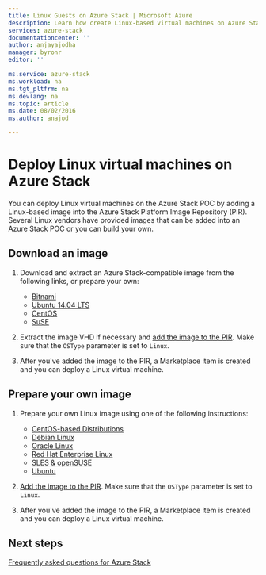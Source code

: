 ```yaml
---
title: Linux Guests on Azure Stack | Microsoft Azure
description: Learn how create Linux-based virtual machines on Azure Stack.
services: azure-stack
documentationcenter: ''
author: anjayajodha
manager: byronr
editor: ''

ms.service: azure-stack
ms.workload: na
ms.tgt_pltfrm: na
ms.devlang: na
ms.topic: article
ms.date: 08/02/2016
ms.author: anajod

---
```

# Deploy Linux virtual machines on Azure Stack
You can deploy Linux virtual machines on the Azure Stack POC by adding a Linux-based image into the Azure Stack Platform Image Repository (PIR). Several Linux vendors have provided images that can be added into an Azure Stack POC or you can build your own.

## Download an image
1. Download and extract an Azure Stack-compatible image from the following links, or prepare your own:
   
   * [Bitnami](https://bitnami.com/azure-stack)
   * [Ubuntu 14.04 LTS](https://partner-images.canonical.com/azure/azure_stack/)
   * [CentOS](http://olstacks.cloudapp.net/latest/)
   * [SuSE](https://download.suse.com/Download?buildid=VCFi7y7MsFQ~)
2. Extract the image VHD if necessary and [add the image to the PIR](azure-stack-add-image-pir.md). Make sure that the `OSType` parameter is set to `Linux`.
3. After you've added the image to the PIR, a Marketplace item is created and you can deploy a Linux virtual machine.

## Prepare your own image
1. Prepare your own Linux image using one of the following instructions:
   
   * [CentOS-based Distributions](../virtual-machines/virtual-machines-linux-create-upload-centos.md)
   * [Debian Linux](../virtual-machines/virtual-machines-linux-debian-create-upload-vhd.md)
   * [Oracle Linux](../virtual-machines/virtual-machines-linux-oracle-create-upload-vhd.md)
   * [Red Hat Enterprise Linux](../virtual-machines/virtual-machines-linux-redhat-create-upload-vhd.md)
   * [SLES & openSUSE](../virtual-machines/virtual-machines-linux-suse-create-upload-vhd.md)
   * [Ubuntu](../virtual-machines/virtual-machines-linux-create-upload-ubuntu.md)
2. [Add the image to the PIR](azure-stack-add-image-pir.md). Make sure that the `OSType` parameter is set to `Linux`.
3. After you've added the image to the PIR, a Marketplace item is created and you can deploy a Linux virtual machine.

## Next steps
[Frequently asked questions for Azure Stack](azure-stack-faq.md)


